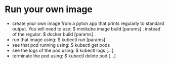 # Run your own image

* create your own image from a pyton app that prints regularly to standard output.
    You will need to use:
        $ minikube image build [params] .
    instead of the regular:
        $ docker build [params] .
* run that image using:
    $ kubectl run [params]
* see that pod running using:
    $ kubectl get pods
* see the logs of the pod using:
    $ kubectl logs [...]
* terminate the pod using:
    $ kubectl delete pod [...]
